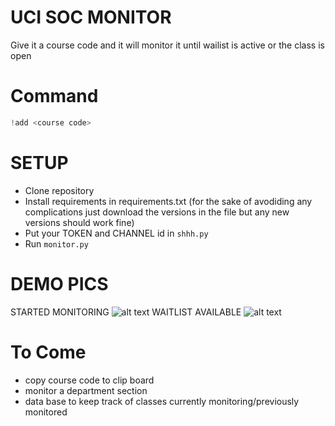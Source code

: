 # UCI SOC MONITOR

Give it a course code and it will monitor it until wailist is active or the class is open
# Command

```python
!add <course code>
```

# SETUP
- Clone repository
- Install requirements in requirements.txt (for the sake of avodiding any complications just download the versions in the file but any new versions should work fine)
- Put your TOKEN and CHANNEL id in ```shhh.py```
- Run ```monitor.py```


# DEMO PICS
STARTED MONITORING
![alt text](https://github.com/anastar99/uci-soc-monitor/blob/main/readme_pics/monitoring-pic.png?raw=true)
WAITLIST AVAILABLE
![alt text](https://github.com/anastar99/uci-soc-monitor/blob/main/readme_pics/waitlist-pic.png?raw=true)



# To Come
- copy course code to clip board
- monitor a department section
- data base to keep track of classes currently monitoring/previously monitored

